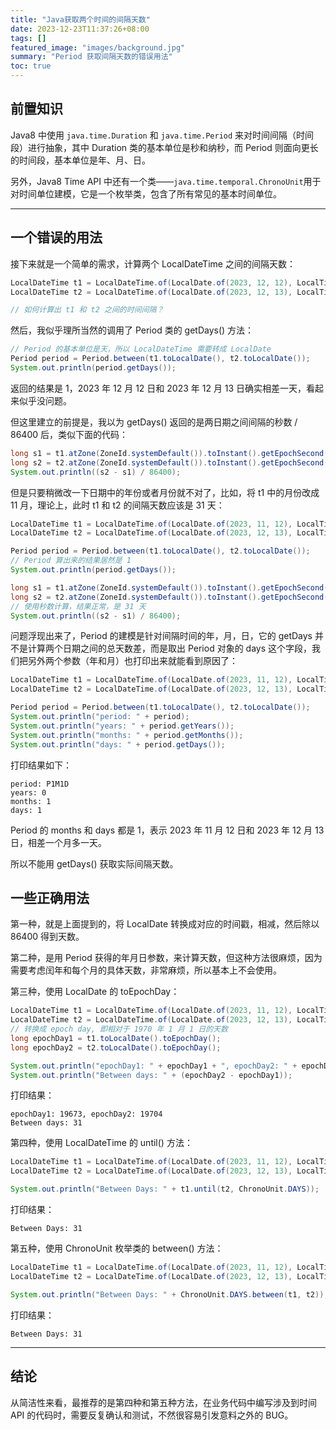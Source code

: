 ```yaml
---
title: "Java获取两个时间的间隔天数"
date: 2023-12-23T11:37:26+08:00
tags: []
featured_image: "images/background.jpg"
summary: "Period 获取间隔天数的错误用法"
toc: true
---
```


## 前置知识

Java8 中使用 `java.time.Duration` 和 `java.time.Period` 来对时间间隔（时间段）进行抽象，其中 Duration 类的基本单位是秒和纳秒，而 Period 则面向更长的时间段，基本单位是年、月、日。

另外，Java8 Time API 中还有一个类——`java.time.temporal.ChronoUnit`用于对时间单位建模，它是一个枚举类，包含了所有常见的基本时间单位。

---

## 一个错误的用法

接下来就是一个简单的需求，计算两个 LocalDateTime 之间的间隔天数：

```java
LocalDateTime t1 = LocalDateTime.of(LocalDate.of(2023, 12, 12), LocalTime.MIN);
LocalDateTime t2 = LocalDateTime.of(LocalDate.of(2023, 12, 13), LocalTime.MIN);

// 如何计算出 t1 和 t2 之间的时间间隔？
```

然后，我似乎理所当然的调用了 Period 类的 getDays() 方法：

```java
// Period 的基本单位是天，所以 LocalDateTime 需要转成 LocalDate
Period period = Period.between(t1.toLocalDate(), t2.toLocalDate());
System.out.println(period.getDays());
```

返回的结果是 1，2023 年 12 月 12 日和 2023 年 12 月 13 日确实相差一天，看起来似乎没问题。

但这里建立的前提是，我以为 getDays() 返回的是两日期之间间隔的秒数 / 86400 后，类似下面的代码：

```java
long s1 = t1.atZone(ZoneId.systemDefault()).toInstant().getEpochSecond();
long s2 = t2.atZone(ZoneId.systemDefault()).toInstant().getEpochSecond();
System.out.println((s2 - s1) / 86400);
```

但是只要稍微改一下日期中的年份或者月份就不对了，比如，将 t1 中的月份改成 11 月，理论上，此时 t1 和 t2 的间隔天数应该是 31 天：

```java 
LocalDateTime t1 = LocalDateTime.of(LocalDate.of(2023, 11, 12), LocalTime.MIN);
LocalDateTime t2 = LocalDateTime.of(LocalDate.of(2023, 12, 13), LocalTime.MIN);

Period period = Period.between(t1.toLocalDate(), t2.toLocalDate());
// Period 算出来的结果居然是 1
System.out.println(period.getDays());

long s1 = t1.atZone(ZoneId.systemDefault()).toInstant().getEpochSecond();
long s2 = t2.atZone(ZoneId.systemDefault()).toInstant().getEpochSecond();
// 使用秒数计算，结果正常，是 31 天
System.out.println((s2 - s1) / 86400);
```

问题浮现出来了，Period 的建模是针对间隔时间的年，月，日，它的 getDays 并不是计算两个日期之间的总天数差，而是取出 Period 对象的 days 这个字段，我们把另外两个参数（年和月）也打印出来就能看到原因了：

```java
LocalDateTime t1 = LocalDateTime.of(LocalDate.of(2023, 11, 12), LocalTime.MIN);
LocalDateTime t2 = LocalDateTime.of(LocalDate.of(2023, 12, 13), LocalTime.MIN);

Period period = Period.between(t1.toLocalDate(), t2.toLocalDate());
System.out.println("period: " + period);
System.out.println("years: " + period.getYears());
System.out.println("months: " + period.getMonths());
System.out.println("days: " + period.getDays());
```

打印结果如下：

```
period: P1M1D
years: 0
months: 1
days: 1
```

Period 的 months 和 days 都是 1，表示 2023 年 11 月 12 日和 2023 年 12 月 13 日，相差一个月多一天。

所以不能用 getDays() 获取实际间隔天数。

## 一些正确用法

第一种，就是上面提到的，将 LocalDate 转换成对应的时间戳，相减，然后除以 86400 得到天数。

第二种，是用 Period 获得的年月日参数，来计算天数，但这种方法很麻烦，因为需要考虑闰年和每个月的具体天数，非常麻烦，所以基本上不会使用。

第三种，使用 LocalDate 的 toEpochDay：

```java
LocalDateTime t1 = LocalDateTime.of(LocalDate.of(2023, 11, 12), LocalTime.MIN);
LocalDateTime t2 = LocalDateTime.of(LocalDate.of(2023, 12, 13), LocalTime.MIN);
// 转换成 epoch day, 即相对于 1970 年 1 月 1 日的天数
long epochDay1 = t1.toLocalDate().toEpochDay();
long epochDay2 = t2.toLocalDate().toEpochDay();

System.out.println("epochDay1: " + epochDay1 + ", epochDay2: " + epochDay2);
System.out.println("Between days: " + (epochDay2 - epochDay1));
```

打印结果：

```
epochDay1: 19673, epochDay2: 19704
Between days: 31
```

第四种，使用 LocalDateTime 的 until() 方法：

```java
LocalDateTime t1 = LocalDateTime.of(LocalDate.of(2023, 11, 12), LocalTime.MIN);
LocalDateTime t2 = LocalDateTime.of(LocalDate.of(2023, 12, 13), LocalTime.MIN);

System.out.println("Between Days: " + t1.until(t2, ChronoUnit.DAYS));
```

打印结果：

```
Between Days: 31
```

第五种，使用 ChronoUnit 枚举类的 between() 方法：

```java
LocalDateTime t1 = LocalDateTime.of(LocalDate.of(2023, 11, 12), LocalTime.MIN);
LocalDateTime t2 = LocalDateTime.of(LocalDate.of(2023, 12, 13), LocalTime.MIN);

System.out.println("Between Days: " + ChronoUnit.DAYS.between(t1, t2));
```

打印结果：

```
Between Days: 31
```

---

## 结论

从简洁性来看，最推荐的是第四种和第五种方法，在业务代码中编写涉及到时间 API 的代码时，需要反复确认和测试，不然很容易引发意料之外的 BUG。

